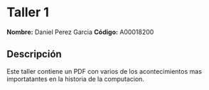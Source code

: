 # Taller 1

**Nombre:** Daniel Perez Garcia
**Código:** A00018200

## Descripción
Este taller contiene un PDF con varios de los acontecimientos mas importatantes
en la historia de la computacion.

